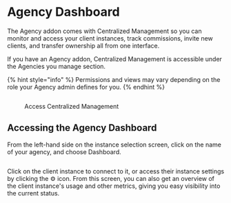 # Agency Dashboard

The Agency addon comes with Centralized Management so you can monitor and access your client instances, track commissions, invite new clients, and transfer ownership all from one interface.&#x20;

If you have an Agency addon, Centralized Management is accessible under the Agencies you manage section.

{% hint style="info" %}
Permissions and views may vary depending on the role your Agency admin defines for you.
{% endhint %}

<figure><img src="../../.gitbook/assets/CleanShot 2023-06-26 at 11.09.15.png" alt=""><figcaption><p>Access Centralized Management</p></figcaption></figure>

## Accessing the Agency Dashboard

From the left-hand side on the instance selection screen, click on the name of your agency, and choose Dashboard.

<figure><img src="../../.gitbook/assets/CleanShot 2025-03-13 at 17.01.38.png" alt=""><figcaption></figcaption></figure>

Click on the client instance to connect to it, or access their instance settings by clicking the :gear: icon. From this screen, you can also get an overview of the client instance's usage and other metrics, giving you easy visibility into the current status.

<figure><img src="../../.gitbook/assets/CleanShot 2025-03-13 at 17.02.52.png" alt=""><figcaption></figcaption></figure>
